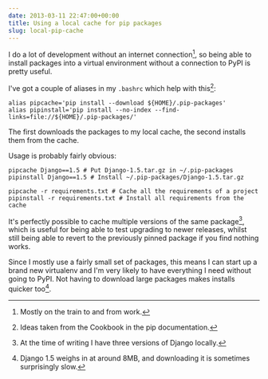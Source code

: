 ```yaml
---
date: 2013-03-11 22:47:00+00:00
title: Using a local cache for pip packages
slug: local-pip-cache
---
```


I do a lot of development without an internet connection[^1], so
being able to install packages into a virtual environment without a
connection to PyPI is pretty useful.

<!-- more -->

I've got a couple of aliases in my `.bashrc` which help with
this[^2]:

```
alias pipcache='pip install --download ${HOME}/.pip-packages'
alias pipinstall='pip install --no-index --find-links=file://${HOME}/.pip-packages/'
```

The first downloads the packages to my local cache, the second installs them from the cache.

Usage is probably fairly obvious:

```
pipcache Django==1.5 # Put Django-1.5.tar.gz in ~/.pip-packages
pipinstall Django==1.5 # Install ~/.pip-packages/Django-1.5.tar.gz

pipcache -r requirements.txt # Cache all the requirements of a project
pipinstall -r requirements.txt # Install all requirements from the cache
```

It's perfectly possible to cache multiple versions of the same
package[^3], which is useful for being able to test upgrading to
newer releases, whilst still being able to revert to the previously
pinned package if you find nothing works.

Since I mostly use a fairly small set of packages, this means I can
start up a brand new virtualenv and I'm very likely to have
everything I need without going to PyPI. Not having to download large
packages makes installs quicker too[^4].

[^1]: Mostly on the train to and from work.

[^2]: Ideas taken from the Cookbook in the pip documentation.

[^3]: At the time of writing I have three versions of Django locally.

[^4]: Django 1.5 weighs in at around 8MB, and downloading it is
      sometimes surprisingly slow.
